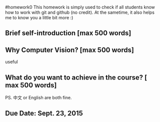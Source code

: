 #homework0
This homework is simply used to check if all students know how to work with git and github (no credit).
At the sametime, it also helps me to know you a little bit more :)

## Brief self-introduction [max 500 words]

## Why Computer Vision? [max 500 words]
useful
## What do you want to achieve in the course? [ max 500 words]

PS. 中文 or English are both fine.

## Due Date: Sept. 23, 2015
